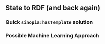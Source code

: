 ## State to RDF (and back again)

### Quick `sinopia:hasTemplate` solution


### Possible Machine Learning Approach
